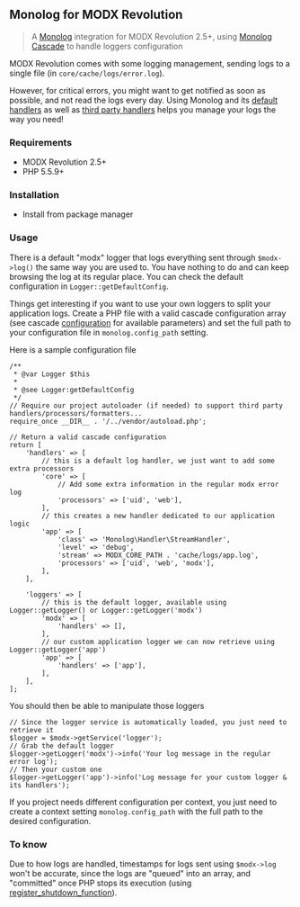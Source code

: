 ## Monolog for MODX Revolution

> A [Monolog](https://github.com/Seldaek/monolog) integration for MODX Revolution 2.5+, using [Monolog Cascade](https://github.com/theorchard/monolog-cascade) to handle loggers configuration

MODX Revolution comes with some logging management, sending logs to a single file (in `core/cache/logs/error.log`).

However, for critical errors, you might want to get notified as soon as possible, and not read the logs every day.
Using Monolog and its [default handlers](https://github.com/Seldaek/monolog/blob/master/doc/02-handlers-formatters-processors.md#handlers) as well as [third party handlers](https://github.com/Seldaek/monolog/wiki/Third-Party-Packages#handlers) helps you manage your logs the way you need!


### Requirements

* MODX Revolution 2.5+
* PHP 5.5.9+


### Installation

* Install from package manager


### Usage

There is a default "modx" logger that logs everything sent through `$modx->log()` the same way you are used to. You have nothing to do and can keep browsing the log at its regular place.
You can check the default configuration in `Logger::getDefaultConfig`.

Things get interesting if you want to use your own loggers to split your application logs.
Create a PHP file with a valid cascade configuration array (see cascade [configuration](https://github.com/theorchard/monolog-cascade#configuring-your-loggers) for available parameters) and set the full path to your configuration file in `monolog.config_path` setting.

Here is a sample configuration file

```
/**
 * @var Logger $this
 *
 * @see Logger:getDefaultConfig
 */
// Require our project autoloader (if needed) to support third party handlers/processors/formatters...
require_once __DIR__ . '/../vendor/autoload.php';

// Return a valid cascade configuration
return [
    'handlers' => [
        // this is a default log handler, we just want to add some extra processors
        'core' => [
            // Add some extra information in the regular modx error log
            'processors' => ['uid', 'web'],
        ],
        // this creates a new handler dedicated to our application logic
        'app' => [
            'class' => 'Monolog\Handler\StreamHandler',
            'level' => 'debug',
            'stream' => MODX_CORE_PATH . 'cache/logs/app.log',
            'processors' => ['uid', 'web', 'modx'],
        ],
    ],

    'loggers' => [
        // this is the default logger, available using Logger::getLogger() or Logger::getLogger('modx')
        'modx' => [
            'handlers' => [],
        ],
        // our custom application logger we can now retrieve using Logger::getLogger('app')
        'app' => [
            'handlers' => ['app'],
        ],
    ],
];

```

You should then be able to manipulate those loggers

```
// Since the logger service is automatically loaded, you just need to retrieve it
$logger = $modx->getService('logger'); 
// Grab the default logger
$logger->getLogger('modx')->info('Your log message in the regular error log');
// Then your custom one
$logger->getLogger('app')->info('Log message for your custom logger & its handlers');
```

If you project needs different configuration per context, you just need to create a context setting `monolog.config_path` with the full path to the desired configuration.


### To know

Due to how logs are handled, timestamps for logs sent using `$modx->log` won't be accurate, since the logs are "queued" into an array, and "committed" once PHP stops its execution (using [register_shutdown_function](http://php.net/manual/en/function.register-shutdown-function.php)).

